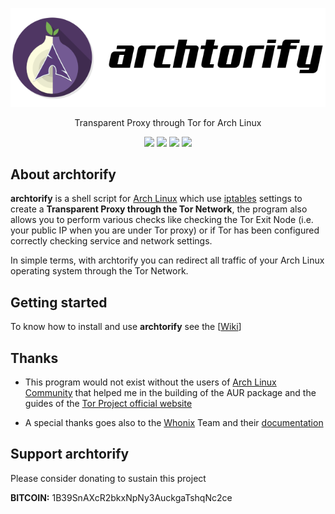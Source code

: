<p align="center">
<img src="logo.png" alt="archtorify">
</p>

<p align="center">
Transparent Proxy through Tor for Arch Linux
</p>

<p align="center">
<a href="https://github.com/brainfucksec/archtorify/releases"><img src="https://img.shields.io/badge/version-1.19.0-blue"></a>
<a href="https://github.com/brainfucksec/archtorify/commits/master"><img src="https://img.shields.io/badge/build-passing-brightgreen.svg"></a>
<a href="https://github.com/brainfucksec/archtorify/wiki"><img src="https://img.shields.io/badge/docs-passing-brightgreen.svg"></a>
<a href="https://github.com/brainfucksec/archtorify/blob/master/LICENSE"><img src="https://img.shields.io/github/license/brainfucksec/archtorify.svg"></a>
</p>


## About archtorify

**archtorify** is a shell script for [Arch Linux](https://www.archlinux.org/) which use [iptables](https://www.netfilter.org/projects/iptables/index.html) settings to create a **Transparent Proxy through the Tor Network**, the program also allows you to perform various checks like checking the Tor Exit Node (i.e. your public IP when you are under Tor proxy) or if Tor has been configured correctly checking service and network settings.

In simple terms, with archtorify you can redirect all traffic of your Arch Linux operating system through the Tor Network.

## Getting started

To know how to install and use **archtorify** see the \[[Wiki](https://github.com/brainfucksec/archtorify/wiki)\]


## Thanks

* This program would not exist without the users of [Arch Linux Community](https://bbs.archlinux.org/) that helped me in the building of the AUR package and the guides of the [Tor Project official website](https://www.torproject.org/)

* A special thanks goes also to the [Whonix](https://www.whonix.org/) Team and their [documentation](https://www.whonix.org/wiki/Documentation)

## Support archtorify

Please consider donating to sustain this project

**BITCOIN:** 1B39SnAXcR2bkxNpNy3AuckgaTshqNc2ce
